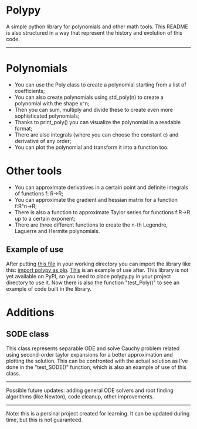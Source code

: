 # Polypy
A simple python library for polynomials and other math tools. This README is also structured in a way that represent the history and evolution of this code.

---
# Polynomials
- You can use the Poly class to create a polynomial starting from a list of coefficients;
- You can also create polynomials using std_poly(n) to create a polynomial with the shape x^n;
- Then you can sum, multiply and divide these to create even more sophisticated polynomials;
- Thanks to print_poly() you can visualize the polynomial in a readable format;
- There are also integrals (where you can choose the constant c) and derivative of any order;
- You can plot the polynomial and transform it into a function too.

# Other tools
- You can approximate derivatives in a certain point and definite integrals of functions f: R->R;
- You can approximate the gradient and hessian matrix for a function f:R^n->R;
- There is also a function to approximate Taylor series for functions f:R->R up to a certain exponent;
- There are three different functions to create the n-th Legendre, Laguerre and Hermite polynomials.

## Example of use
After putting [this file](polypy.py) in your working directory you can import the library like this: [import polypy as plp](getting_started.png). [This](example.png) is an example of use after. This library is not yet available on PyPI, so you need to place polypy.py in your project directory to use it. Now there is also the function "test_Poly()" to see an example of code built in the library.

# Additions
## SODE class
This class represents separable ODE and solve Cauchy problem related using second-order taylor expansions for a better approximation and plotting the solution. This can be confronted with the actual solution as I've done in the "test_SODE()" function, which is also an example of use of this class.

---

Possible future updates: adding general ODE solvers and root finding algorithms (like Newton), code cleanup, other improvements.

---

Note: this is a persinal project created for learning. It can be updated during time, but this is not guaranteed.
